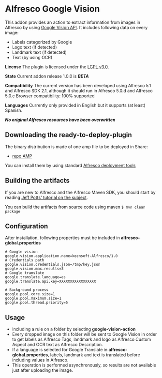 Alfresco Google Vision
======================

This addon provides an action to extract information from images in Alfresco by using [Google Vision API](https://cloud.google.com/vision/). It includes following data on every image:
* Labels categorized by Google
* Logo text (if detected)
* Landmark text (if detected)
* Text (by using OCR)

**License**
The plugin is licensed under the [LGPL v3.0](http://www.gnu.org/licenses/lgpl-3.0.html). 

**State**
Current addon release 1.0.0 is ***BETA***

**Compatibility**
The current version has been developed using Alfresco 5.1 and Alfresco SDK 2.1, although it should run in Alfresco 5.0.d and Alfresco 5.0.c
Browser compatibility: 100% supported

**Languages**
Currently only provided in English but it supports (at least) Spanish.

***No original Alfresco resources have been overwritten***

Downloading the ready-to-deploy-plugin
--------------------------------------
The binary distribution is made of one amp file to be deployed in Share:

* [repo AMP](https://github.com/keensoft/alfresco-google-vision/releases/download/1.0-SNAPSHOT/google-vision-repo.amp)

You can install them by using standard [Alfresco deployment tools](http://docs.alfresco.com/community/tasks/dev-extensions-tutorials-simple-module-install-amp.html)

Building the artifacts
----------------------
If you are new to Alfresco and the Alfresco Maven SDK, you should start by reading [Jeff Potts' tutorial on the subject](http://ecmarchitect.com/alfresco-developer-series-tutorials/maven-sdk/tutorial/tutorial.html).

You can build the artifacts from source code using maven
```$ mvn clean package```

Configuration
----------------------
After installation, following properties must be included in **alfresco-global.properties**

```
# Google vision
google.vision.application.name=keensoft-Alfresco/1.0
# Credentials path
google.vision.credentials.json=/tmp/key.json
google.vision.max.results=3
# Google translate
google.translate.language=es
google.translate.api.key=XXXXXXXXXXXXXXXXX

# Background process
google.pool.core.size=1
google.pool.maximum.size=1
google.pool.thread.priority=5

```
Usage
----------------------
* Including a rule on a folder by selecting **google-vision-action**
* Every dropped image on this folder will be sent to Google Vision in order to get labels as Alfresco Tags, landmark and logo as Alfresco Custom Aspect and OCR text as Alfresco Description. 
* If a language is selected for Google Translate in **alfresco-global.properties**, labels, landmark and text is translated before including values in Alfresco. 
* This operation is performed asynchronously, so results are not available just after uploading the image.
